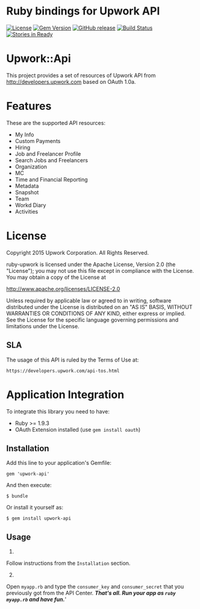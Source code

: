 Ruby bindings for Upwork API
============

[![License](http://img.shields.io/packagist/l/upwork/php-upwork.svg)](http://www.apache.org/licenses/LICENSE-2.0.html)
[![Gem Version](https://badge.fury.io/rb/upwork-api.svg)](http://badge.fury.io/rb/upwork-api)
[![GitHub release](https://img.shields.io/github/release/upwork/ruby-upwork.svg)](https://github.com/upwork/ruby-upwork/releases)
[![Build Status](https://travis-ci.org/upwork/ruby-upwork.svg)](https://travis-ci.org/upwork/ruby-upwork)
[![Stories in Ready](http://badge.waffle.io/upwork/ruby-upwork.png)](http://waffle.io/upwork/ruby-upwork)

# Upwork::Api

This project provides a set of resources of Upwork API from http://developers.upwork.com
 based on OAuth 1.0a.

# Features
These are the supported API resources:

* My Info
* Custom Payments
* Hiring
* Job and Freelancer Profile
* Search Jobs and Freelancers
* Organization
* MC
* Time and Financial Reporting
* Metadata
* Snapshot
* Team
* Workd Diary
* Activities

# License

Copyright 2015 Upwork Corporation. All Rights Reserved.

ruby-upwork is licensed under the Apache License, Version 2.0 (the "License");
you may not use this file except in compliance with the License.
You may obtain a copy of the License at

http://www.apache.org/licenses/LICENSE-2.0

Unless required by applicable law or agreed to in writing, software
distributed under the License is distributed on an "AS IS" BASIS,
WITHOUT WARRANTIES OR CONDITIONS OF ANY KIND, either express or implied.
See the License for the specific language governing permissions and
limitations under the License.

## SLA
The usage of this API is ruled by the Terms of Use at:

    https://developers.upwork.com/api-tos.html

# Application Integration
To integrate this library you need to have:

* Ruby >= 1.9.3
* OAuth Extension installed (use `gem install oauth`)

## Installation

Add this line to your application's Gemfile:

    gem 'upwork-api'

And then execute:

    $ bundle

Or install it yourself as:

    $ gem install upwork-api

## Usage

1.
Follow instructions from the `Installation` section.

2.
Open `myapp.rb` and type the `consumer_key` and `consumer_secret` that you previously got from the API Center.
***That's all. Run your app as `ruby myapp.rb` and have fun.***'
